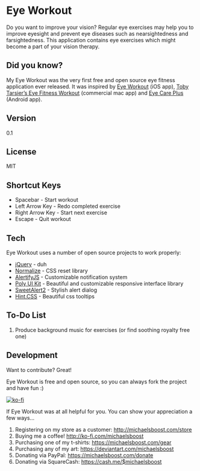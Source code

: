 Eye Workout
===================

Do you want to improve your vision? Regular eye exercises may help you to improve eyesight and prevent eye diseases such as nearsightedness and farsightedness. This application contains eye exercises which might become a part of your vision therapy.

Did you know?
-------------

My Eye Workout was the very first free and open source eye fitness application ever released. It was inspired by [Eye Workout](https://apps.apple.com/us/app/eye-workout/id763029932) (iOS app), [Toby Tarsier’s Eye Fitness Workout](http://www.janessig.com/new-app-toby-tarsiers-eye-fitness-workout/) (commercial mac app) and [Eye Care Plus](https://play.google.com/store/apps/details?id=com.eyeexamtest.eyecareplus&hl=en_US) (Android app).

Version
-------------

0.1

License
-------------

MIT

Shortcut Keys
-------------

* Spacebar - Start workout
* Left Arrow Key - Redo completed exercise
* Right Arrow Key - Start next exercise
* Escape - Quit workout

Tech
-------------

Eye Workout uses a number of open source projects to work properly:

* [jQuery](http://jquery.com/) - duh
* [Normalize](https://github.com/necolas/normalize.css) - CSS reset library
* [AlertifyJS](https://github.com/fabien-d/alertify.js/tree/0.3) - Customizable notification system
* [Poly UI Kit](https://github.com/Guilh/Poly) - Beautiful and customizable responsive interface library
* [SweetAlert2](https://sweetalert2.github.io/) - Stylish alert dialog
* [Hint.CSS](https://kushagra.dev/lab/hint/) - Beautiful css tooltips

To-Do List
-------------

  1. Produce background music for exercises (or find soothing royalty free one)
  
Development
-------------

Want to contribute? Great!  

Eye Workout is free and open source, so you can always fork the project and have fun :)

[![ko-fi](https://az743702.vo.msecnd.net/cdn/kofi2.png?v=0)](https://ko-fi.com/michaelsboost)

If Eye Workout was at all helpful for you. You can show your appreciation a few ways...

1) Registering on my store as a customer: http://michaelsboost.com/store
2) Buying me a coffee! http://ko-fi.com/michaelsboost
3) Purchasing one of my t-shirts: https://michaelsboost.com/gear
4) Purchasing any of my art: https://deviantart.com/michaelsboost
5) Donating via PayPal: https://michaelsboost.com/donate
6) Donating via SquareCash: https://cash.me/$michaelsboost
